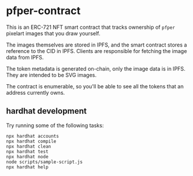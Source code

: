 # pfper-contract

This is an ERC-721 NFT smart contract that tracks ownership of `pfper` pixelart
images that you draw yourself.

The images themselves are stored in IPFS, and the smart contract stores a reference
to the CID in IPFS. Clients are responsible for fetching the image data from IPFS.

The token metadata is generated on-chain, only the image data is in IPFS. They
are intended to be SVG images.

The contract is enumerable, so you'll be able to see all the tokens that an
address currently owns.

## hardhat development

Try running some of the following tasks:

```shell
npx hardhat accounts
npx hardhat compile
npx hardhat clean
npx hardhat test
npx hardhat node
node scripts/sample-script.js
npx hardhat help
```
